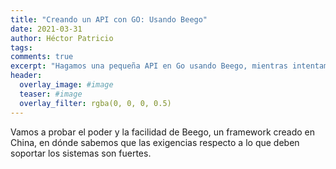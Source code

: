 ```yaml
---
title: "Creando un API con GO: Usando Beego"
date: 2021-03-31
author: Héctor Patricio
tags:
comments: true
excerpt: "Hagamos una pequeña API en Go usando Beego, mientras intentamos seguir los principios de Domain Driven Design"
header:
  overlay_image: #image
  teaser: #image
  overlay_filter: rgba(0, 0, 0, 0.5)
---
```


Vamos a probar el poder y la facilidad de Beego, un framework creado en China, en dónde sabemos que las exigencias respecto a lo que deben soportar los sistemas son fuertes.
